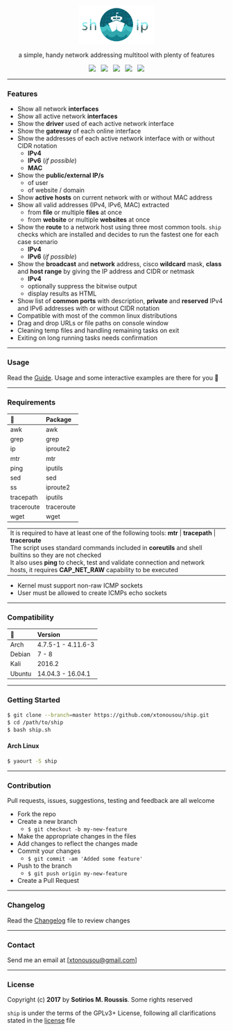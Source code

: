 <p align="center"><img width=35% src="/imgs/logo-with-text.png"></img></p>
<p align="center">a simple, handy network addressing multitool with plenty of features</p>
<p align="center">
  <a href="ship.sh"><img src="https://img.shields.io/badge/version-2.6-blue.svg?style=flat-square&colorA=30a7ad&colorB=8cfdff"></a>
    &nbsp;
  <a href="LICENSE.md"><img src="https://img.shields.io/badge/license-GPL%20v3%2B-yellow.svg?style=flat-square&colorA=30a7ad&colorB=8cfdff"></a>
    &nbsp;
  <a href="http://tldp.org/LDP/abs/html/bashver3.html#AEN20987"><img src="https://img.shields.io/badge/bash-3.2+-lightgrey.svg?style=flat-square&colorA=30a7ad&colorB=8cfdff"></a>
    &nbsp;
  <a href="https://www.paypal.com/cgi-bin/webscr?cmd=_s-xclick&hosted_button_id=NJ4VLBTM8FB4C"><img src="https://img.shields.io/badge/paypal-donate-blue.svg?style=flat-square&colorA=30a7ad&colorB=8cfdff"></a>
    &nbsp;
  <a href="https://aur.archlinux.org/packages/ship/"><img src="https://img.shields.io/aur/version/ship.svg?style=flat-square&colorA=30a7ad&colorB=8cfdff"></a>
</p>

---

### Features

* Show all network **interfaces**
* Show all active network **interfaces**
* Show the **driver** used of each active network interface
* Show the **gateway** of each online interface
* Show the addresses of each active network interface with or without CIDR notation
  * **IPv4**
  * **IPv6** (*if possible*)
  * **MAC**
* Show the **public/external IP/s**
  * of user
  * of website / domain
* Show **active hosts** on current network with or without MAC address
* Show all valid addresses (IPv4, IPv6, MAC) extracted
  * from **file** or multiple **files** at once
  * from **website** or multiple **websites** at once
* Show the **route** to a network host using three most common tools. `ship` checks which are installed and decides to run the fastest one for each case scenario
  * **IPv4**
  * **IPv6** (*if possible*)
* Show the **broadcast** and **network** address, cisco **wildcard** mask, **class** and **host range** by giving the IP address and CIDR or netmask
  * **IPv4**
  * optionally suppress the bitwise output
  * display results as HTML
* Show list of **common ports** with description, **private** and **reserved** IPv4 and IPv6 addresses with or without CIDR notation
* Compatible with most of the common linux distributions
* Drag and drop URLs or file paths on console window
* Cleaning temp files and handling remaining tasks on exit
* Exiting on long running tasks needs confirmation

---      

### Usage

Read the [Guide]. Usage and some interactive examples are there for you :ship:

---

### Requirements

 :wrench:   | Package     
:-----------|:------------
 awk        | awk | gawk  
 grep       | grep        
 ip         | iproute2    
 mtr        | mtr         
 ping       | iputils     
 sed        | sed         
 ss         | iproute2    
 tracepath  | iputils     
 traceroute | traceroute  
 wget       | wget        

<table>
  <tr>
    <td>
      It is required to have at least one of the following tools: <b>mtr</b> | <b>tracepath</b> | <b>traceroute</b></br>
      The script uses standard commands included in <b>coreutils</b> and shell builtins so they are not checked</b></br>
      It also uses <b>ping</b> to check, test and validate connection and network hosts, it requires <b>CAP_NET_RAW</b> capability to be executed
    </td>
  </tr>
</table>

* Kernel must support non-raw ICMP sockets
* User must be allowed to create ICMPs echo sockets

---

### Compatibility

 :penguin: | Version             
:----------|:--------------------
 Arch      | 4.7.5-1 - 4.11.6-3  
 Debian    | 7 - 8               
 Kali      | 2016.2              
 Ubuntu    | 14.04.3 - 16.04.1   

---

### Getting Started

```bash
$ git clone --branch=master https://github.com/xtonousou/ship.git
$ cd /path/to/ship
$ bash ship.sh
```

#### Arch Linux

```bash
$ yaourt -S ship
```

---

### Contribution

Pull requests, issues, suggestions, testing and feedback are all welcome

* Fork the repo
* Create a new branch
  * `$ git checkout -b my-new-feature`
* Make the appropriate changes in the files
* Add changes to reflect the changes made
* Commit your changes
  * `$ git commit -am 'Added some feature'`
* Push to the branch
  * `$ git push origin my-new-feature`
* Create a Pull Request

---

### Changelog

Read the [Changelog] file to review changes

---

### Contact

Send me an email at [xtonousou@gmail.com]

----

### License

Copyright (c) **2017** by **Sotirios M. Roussis**. Some rights reserved


`ship` is under the terms of the GPLv3+ License, following all clarifications stated in the [license] file

<!-- Links -->

[Guide]: GUIDE.md
[Changelog]: CHANGELOG.md
[license]: LICENSE.md

